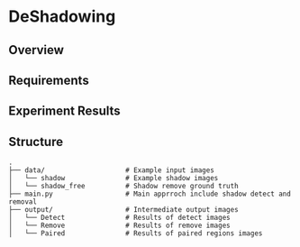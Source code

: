 # DeShadowing
## Overview
## Requirements
## Experiment Results
## Structure
```
.
├── data/                    # Example input images
│   └── shadow               # Example shadow images
│   └── shadow_free          # Shadow remove ground truth
├── main.py                  # Main apprroch include shadow detect and removal
├── output/                  # Intermediate output images
│   └── Detect               # Results of detect images
│   └── Remove               # Results of remove images
│   └── Paired               # Results of paired regions images
```
